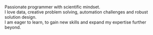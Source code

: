 Passionate programmer with scientific mindset. \
I love data, creative problem solving, automation challenges and robust solution design. \
I am eager to learn, to gain new skills and expand my expertise further beyond.
